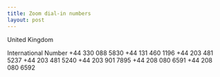 ```yaml
---
title: Zoom dial-in numbers
layout: post
---
```


United Kingdom

International Number
+44 330 088 5830
+44 131 460 1196
+44 203 481 5237
+44 203 481 5240
+44 203 901 7895
+44 208 080 6591
+44 208 080 6592
